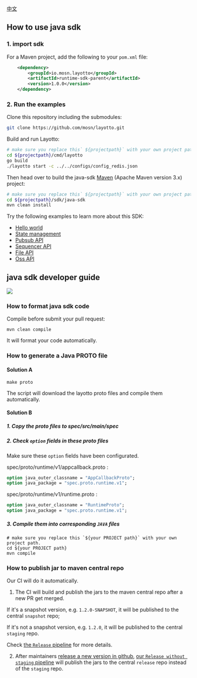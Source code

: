 [中文](./README-zh.md)
## How to use java sdk
### 1. import sdk
For a Maven project, add the following to your `pom.xml` file:
```xml
    <dependency>
        <groupId>io.mosn.layotto</groupId>
        <artifactId>runtime-sdk-parent</artifactId>
        <version>1.0.0</version>
    </dependency>
```

### 2. Run the examples
Clone this repository including the submodules:

```sh
git clone https://github.com/mosn/layotto.git
```

Build and run Layotto:

```bash
# make sure you replace this` ${projectpath}` with your own project path.
cd ${projectpath}/cmd/layotto
go build
./layotto start -c ../../configs/config_redis.json
```

Then head over to build the java-sdk [Maven](https://maven.apache.org/install.html) (Apache Maven version 3.x) project:

```sh
# make sure you replace this` ${projectpath}` with your own project path.
cd ${projectpath}/sdk/java-sdk
mvn clean install
```

Try the following examples to learn more about this SDK:
* [Hello world](./examples-hello/src/main/java/io/mosn/layotto/examples/hello)
* [State management](./examples-state/src/main/java/io/mosn/layotto/examples/state)
* [Pubsub API](./examples/src/main/java/io/mosn/layotto/examples/pubsub)
* [Sequencer API](./examples-sequencer/src/main/java/io/mosn/layotto/examples/sequencer)
* [File API](./examples-file/src/main/java/io/mosn/layotto/examples/file)
* [Oss API](./examples-oss/src/main/java/io/mosn/layotto/examples/oss)

## java sdk developer guide 

![](https://user-images.githubusercontent.com/26001097/148891505-57b734fa-ac8c-4349-9703-16d3f3d7aa9a.png)

### How to format java sdk code
Compile before submit your pull request:

```shell
mvn clean compile
```
It will format your code automatically.

### How to generate a Java PROTO file
#### Solution A

```shell
make proto
```

The script will download the layotto proto files and compile them automatically.

#### Solution B
##### 1. Copy the proto files to spec/src/main/spec

##### 2. Check `option` fields in these proto files
Make sure these `option` fields have been configurated.

spec/proto/runtime/v1/appcallback.proto : 
```protobuf
option java_outer_classname = "AppCallbackProto";
option java_package = "spec.proto.runtime.v1";
```

spec/proto/runtime/v1/runtime.proto :
```protobuf
option java_outer_classname = "RuntimeProto";
option java_package = "spec.proto.runtime.v1";
```

##### 3. Compile them into corresponding `JAVA` files
```shell
# make sure you replace this `${your PROJECT path}` with your own project path.
cd ${your PROJECT path}
mvn compile
```

[comment]: <> (PS: We recommend that you use the maven plugin `protoc-gen-grpc-java` to generate these protobuf and grpc related java code.)

[comment]: <> (If you are using [IntelliJ IDEA]&#40;https://www.jetbrains.com/help/idea/discover-intellij-idea.html&#41; ,just double click `compile` in the Maven tab and the IDE will generate proto files automatically:)

[comment]: <> (![img.png]&#40;img.png&#41;)

### How to publish jar to maven central repo

Our CI will do it automatically.

1. The CI will build and publish the jars to the maven central repo after a new PR get merged. 

If it's a snapshot version, e.g. `1.2.0-SNAPSHOT`, it will be published to the central `snapshot` repo;

If it's not a snapshot version, e.g. `1.2.0`, it will be published to the central `staging` repo.

Check [the `Release` pipeline](https://github.com/layotto/java-sdk/actions/workflows/release.yml) for more details.

2. After maintainers [release a new version in github](https://github.com/layotto/java-sdk/releases/), [our `Release without staging` pipeline](https://github.com/layotto/java-sdk/actions/workflows/release_no_staging.yml) will publish the jars to the central `release` repo instead of the `staging` repo.
